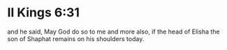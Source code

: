 # II Kings 6:31

and he said, May God do so to me and more also, if the head of Elisha the son of Shaphat remains on his shoulders today.
